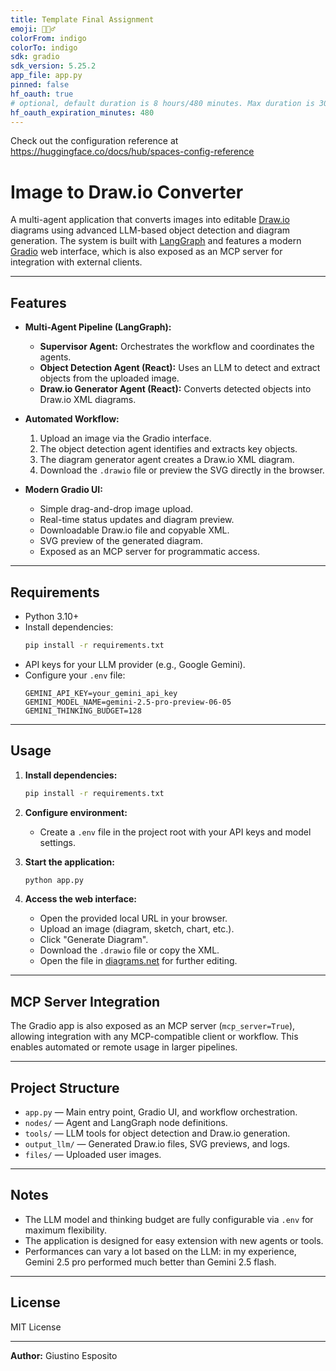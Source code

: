 ```yaml
---
title: Template Final Assignment
emoji: 🕵🏻‍♂️
colorFrom: indigo
colorTo: indigo
sdk: gradio
sdk_version: 5.25.2
app_file: app.py
pinned: false
hf_oauth: true
# optional, default duration is 8 hours/480 minutes. Max duration is 30 days/43200 minutes.
hf_oauth_expiration_minutes: 480
---
```


Check out the configuration reference at https://huggingface.co/docs/hub/spaces-config-reference

# Image to Draw.io Converter

A multi-agent application that converts images into editable [Draw.io](https://app.diagrams.net/) diagrams using advanced LLM-based object detection and diagram generation. The system is built with [LangGraph](https://github.com/langchain-ai/langgraph) and features a modern [Gradio](https://gradio.app/) web interface, which is also exposed as an MCP server for integration with external clients.

---

## Features

- **Multi-Agent Pipeline (LangGraph):**
  - **Supervisor Agent:** Orchestrates the workflow and coordinates the agents.
  - **Object Detection Agent (React):** Uses an LLM to detect and extract objects from the uploaded image.
  - **Draw.io Generator Agent (React):** Converts detected objects into Draw.io XML diagrams.

- **Automated Workflow:**
  1. Upload an image via the Gradio interface.
  2. The object detection agent identifies and extracts key objects.
  3. The diagram generator agent creates a Draw.io XML diagram.
  4. Download the `.drawio` file or preview the SVG directly in the browser.

- **Modern Gradio UI:**
  - Simple drag-and-drop image upload.
  - Real-time status updates and diagram preview.
  - Downloadable Draw.io file and copyable XML.
  - SVG preview of the generated diagram.
  - Exposed as an MCP server for programmatic access.

---

## Requirements

- Python 3.10+
- Install dependencies:
  ```sh
  pip install -r requirements.txt
  ```
- API keys for your LLM provider (e.g., Google Gemini).
- Configure your `.env` file:
  ```
  GEMINI_API_KEY=your_gemini_api_key
  GEMINI_MODEL_NAME=gemini-2.5-pro-preview-06-05
  GEMINI_THINKING_BUDGET=128
  ```

---

## Usage

1. **Install dependencies:**
   ```sh
   pip install -r requirements.txt
   ```

2. **Configure environment:**
   - Create a `.env` file in the project root with your API keys and model settings.

3. **Start the application:**
   ```sh
   python app.py
   ```

4. **Access the web interface:**
   - Open the provided local URL in your browser.
   - Upload an image (diagram, sketch, chart, etc.).
   - Click "Generate Diagram".
   - Download the `.drawio` file or copy the XML.
   - Open the file in [diagrams.net](https://app.diagrams.net/) for further editing.

---

## MCP Server Integration

The Gradio app is also exposed as an MCP server (`mcp_server=True`), allowing integration with any MCP-compatible client or workflow. This enables automated or remote usage in larger pipelines.

---

## Project Structure

- `app.py` — Main entry point, Gradio UI, and workflow orchestration.
- `nodes/` — Agent and LangGraph node definitions.
- `tools/` — LLM tools for object detection and Draw.io generation.
- `output_llm/` — Generated Draw.io files, SVG previews, and logs.
- `files/` — Uploaded user images.

---

## Notes

- The LLM model and thinking budget are fully configurable via `.env` for maximum flexibility.
- The application is designed for easy extension with new agents or tools.
- Performances can vary a lot based on the LLM: in my experience, Gemini 2.5 pro performed much better than Gemini 2.5 flash.

---

## License

MIT License

---

**Author:** Giustino Esposito
